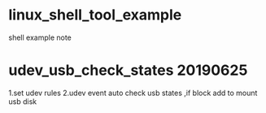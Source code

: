 # linux_shell_tool_example
shell example note

# udev_usb_check_states 20190625
1.set udev rules 
2.udev event auto check usb states ,if block add to mount usb disk

